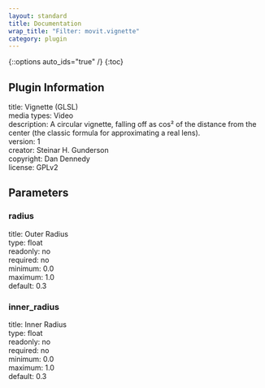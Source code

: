 ```yaml
---
layout: standard
title: Documentation
wrap_title: "Filter: movit.vignette"
category: plugin
---
```

{::options auto_ids="true" /}
{:toc}

## Plugin Information

title: Vignette (GLSL)  
media types:
Video  
description: A circular vignette, falling off as cos² of the distance from the center (the classic formula for approximating a real lens).  
version: 1  
creator: Steinar H. Gunderson  
copyright: Dan Dennedy  
license: GPLv2  

## Parameters

### radius

title: Outer Radius    
type: float  
readonly: no  
required: no  
minimum: 0.0  
maximum: 1.0  
default: 0.3  

### inner_radius

title: Inner Radius    
type: float  
readonly: no  
required: no  
minimum: 0.0  
maximum: 1.0  
default: 0.3  

